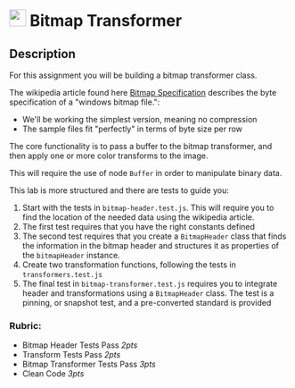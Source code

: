 <img src="https://cloud.githubusercontent.com/assets/478864/22186847/68223ce6-e0b1-11e6-8a62-0e3edc96725e.png" width=30> Bitmap Transformer
====

## Description

For this assignment you will be building a bitmap transformer class.

The wikipedia article found here [Bitmap Specification](https://en.wikipedia.org/wiki/BMP_file_format) 
describes the byte specification of a "windows bitmap file.":
* We'll be working the simplest version, meaning no compression
* The sample files fit "perfectly" in terms of byte size per row

The core functionality is to pass a buffer to the bitmap transformer, and then apply
one or more color transforms to the image.

This will require the use of node `Buffer` in order to manipulate binary data.

This lab is more structured and there are tests to guide you:

1. Start with the tests in `bitmap-header.test.js`. This will require you to find
the location of the needed data using the wikipedia article.
  1. The first test requires that you have the right constants defined
  2. The second test requires that you create a `BitmapHeader` class that finds the information
  in the bitmap header and structures it as properties of the `bitmapHeader` instance.
2. Create two transformation functions, following the tests in `transformers.test.js`
3. The final test in `bitmap-transformer.test.js` requires you to integrate header and transformations
using a `BitmapHeader` class. The test is a pinning, or snapshot test, and a pre-converted standard is provided

### Rubric:
* Bitmap Header Tests Pass *2pts*
* Transform Tests Pass *2pts*
* Bitmap Transformer Tests Pass *3pts*
* Clean Code *3pts*